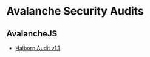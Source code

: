 # Avalanche Security Audits

## AvalancheJS

* [Halborn Audit v1.1](./avalanchejs/AVA_Labs_Avalanche_SDK_Security_Audit_Report_Halborn_v1_1.pdf)
